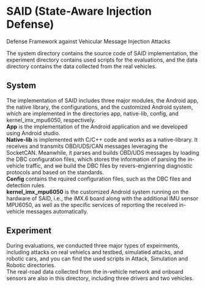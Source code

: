 # SAID (State-Aware Injection Defense)
Defense Framework against Vehicular Message Injection Attacks

The system directory contains the source code of SAID implementation, the experiment directory contains used scripts for the evaluations, and the data directory contains the data collected from the real vehicles.


## System
The implementation of SAID includes three major modules, the Android app, the native library, the configurations, and the customized Android system, which are implemented in the directories app, native-lib, config, and kernel_imx_mpu6050, respectively. <br/>
**App** is the implementation of the Android application and we developed using Android studio. <br/>
**Native-lib** is implemented with C/C++ code and works as a native-library. It receives and transmits OBD/UDS/CAN messages leveraging the SocketCAN. Meanwhile, it parses and builds OBD/UDS messages by loading the DBC configuration files, which stores the information of parsing the in-vehicle traffic, and we build the DBC files by revers-engienring diagnostic protocols and based on the standards. <br/>
**Config** contains the rquired configuration files, such as the DBC files and detection rules. <br/>
**kernel_imx_mpu6050** is the customized Android system running on the hardware of SAID, i.e., the iMX.6 board along with the additional IMU sensor MPU6050, as well as the specific services of reporting the received in-vehicle messages automatically. <br/>

## Experiment
During evaluations, we conducted three major types of expeirments, including attacks on real vehielcs and testbed, simulatied attacks, and robotic cars, and you can find the used scripts in Attack, Simulation and Robotic directories. <br/>
The real-road data collected from the in-vehicle network and onboard sensors are also in this directory, including three drivers and two vehicles.
